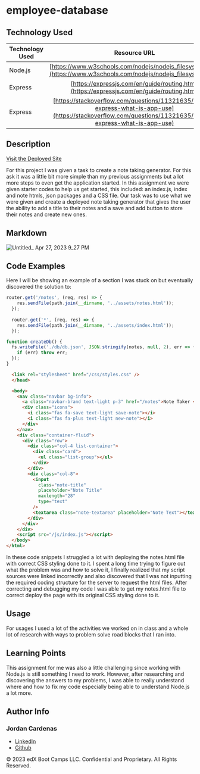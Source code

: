 # employee-database

## Technology Used 

| Technology Used         | Resource URL           | 
| ------------- |:-------------:| 
| Node.js    | [https://www.w3schools.com/nodejs/nodejs_filesystem.asp](https://www.w3schools.com/nodejs/nodejs_filesystem.asp)  
| Express    | [https://expressjs.com/en/guide/routing.html](https://expressjs.com/en/guide/routing.html) 
| Express    | [https://stackoverflow.com/questions/11321635/nodejs-express-what-is-app-use](https://stackoverflow.com/questions/11321635/nodejs-express-what-is-app-use) 



## Description 

[Visit the Deployed Site](https://cryptic-inlet-51137.herokuapp.com/)

For this project I was given a task to create a note taking generator. For this ask it was a little bit more simple than my previous assignments but a lot more steps to even get the application started. In this assignment we were given starter codes to help us get started, this included: an index.js, index and note htmls, json packages and a CSS file. Our task was to use what we were given and create a deployed note taking generator that gives the user the ability to add a title to their notes and a save and add button to store their notes and create new ones.

## Markdown


![Untitled_ Apr 27, 2023 9_27 PM](https://user-images.githubusercontent.com/126821868/235054278-273dbc9e-7c23-4c0b-ad0c-1890e7490ce4.gif)



## Code Examples

Here I will be showing an example of a section I was stuck on but eventually discovered the solution to:


```js
router.get('/notes', (req, res) => {
    res.sendFile(path.join(__dirname, '../assets/notes.html'));
  });
  
  router.get('*', (req, res) => {
    res.sendFile(path.join(__dirname, '../assets/index.html'));
  });

function createDb() {
  fs.writeFile('./db/db.json', JSON.stringify(notes, null, 2), err => {
    if (err) throw err;
  });
}
```

```html
  <link rel="stylesheet" href="/css/styles.css" />
  </head>

  <body>
    <nav class="navbar bg-info">
      <a class="navbar-brand text-light p-3" href="/notes">Note Taker </a>
      <div class="icons">
        <i class="fas fa-save text-light save-note"></i>
        <i class="fas fa-plus text-light new-note"></i>
      </div>
    </nav>
    <div class="container-fluid">
      <div class="row">
        <div class="col-4 list-container">
          <div class="card">
            <ul class="list-group"></ul>
          </div>
        </div>
        <div class="col-8">
          <input
            class="note-title"
            placeholder="Note Title"
            maxlength="28"
            type="text"
          />
          <textarea class="note-textarea" placeholder="Note Text"></textarea>
        </div>
      </div>
    </div>
    <script src="/js/index.js"></script>
  </body>
</html>

```

In these code snippets I struggled a lot with deploying the notes.html file with correct CSS styling done to it. I spent a long time trying to figure out what the problem was and how to solve it, I finally realized that my script sources were linked incorrectly and also discovered that I was not inputting the required coding structure for the server to request the html files. After correcting and debugging my code I was able to get my notes.html file to correct deploy the page with its original CSS styling done to it.


## Usage 

For usages I used a lot of the activities we worked on in class and a whole lot of research with ways to problem solve road blocks that I ran into.


## Learning Points 

This assignment for me was also a little challenging since working with Node.js is still something I need to work. However, after researching and discovering the answers to my problems, I was able to really understand where and how to fix my code especially being able to understand Node.js a lot more.

## Author Info

### Jordan Cardenas 
* [LinkedIn](https://www.linkedin.com/in/jordan-cardenas-87a58520b/)
* [Github](https://github.com/408broncos)

© 2023 edX Boot Camps LLC. Confidential and Proprietary. All Rights Reserved.
